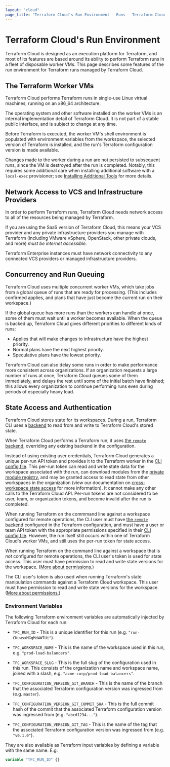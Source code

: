 ```yaml
---
layout: "cloud"
page_title: "Terraform Cloud's Run Environment - Runs - Terraform Cloud and Terraform Enterprise"
---
```


# Terraform Cloud's Run Environment

Terraform Cloud is designed as an execution platform for Terraform, and most of its features are based around its ability to perform Terraform runs in a fleet of disposable worker VMs. This page describes some features of the run environment for Terraform runs managed by Terraform Cloud.

## The Terraform Worker VMs

Terraform Cloud performs Terraform runs in single-use Linux virtual machines, running on an x86\_64 architecture.

The operating system and other software installed on the worker VMs is an internal implementation detail of Terraform Cloud. It is not part of a stable public interface, and is subject to change at any time.

Before Terraform is executed, the worker VM's shell environment is populated with environment variables from the workspace, the selected version of Terraform is installed, and the run's Terraform configuration version is made available.

Changes made to the worker during a run are not persisted to subsequent runs, since the VM is destroyed after the run is completed. Notably, this requires some additional care when installing additional software with a `local-exec` provisioner; see [Installing Additional Tools](install-software.html#installing-additional-tools) for more details.

## Network Access to VCS and Infrastructure Providers

In order to perform Terraform runs, Terraform Cloud needs network access to all of the resources being managed by Terraform.

If you are using the SaaS version of Terraform Cloud, this means your VCS provider and any private infrastructure providers you manage with Terraform (including VMware vSphere, OpenStack, other private clouds, and more) _must be internet accessible._

Terraform Enterprise instances must have network connectivity to any connected VCS providers or managed infrastructure providers.

## Concurrency and Run Queuing

Terraform Cloud uses multiple concurrent worker VMs, which take jobs from a global queue of runs that are ready for processing. (This includes confirmed applies, and plans that have just become the current run on their workspace.)

If the global queue has more runs than the workers can handle at once, some of them must wait until a worker becomes available. When the queue is backed up, Terraform Cloud gives different priorities to different kinds of runs:

- Applies that will make changes to infrastructure have the highest priority.
- Normal plans have the next highest priority.
- Speculative plans have the lowest priority.

Terraform Cloud can also delay some runs in order to make performance more consistent across organizations. If an organization requests a large number of runs at once, Terraform Cloud queues some of them immediately, and delays the rest until some of the initial batch have finished; this allows every organization to continue performing runs even during periods of especially heavy load.

## State Access and Authentication

[CLI config file]: /docs/cli/config/config-file.html
[remote]: /docs/language/settings/backends/remote.html

Terraform Cloud stores state for its workspaces. During a run, Terraform CLI uses a [backend](/docs/language/settings/backends/index.html) to read from and write to Terraform Cloud's stored state.

When Terraform Cloud performs a Terraform run, it uses [the `remote` backend][remote], overriding any existing backend in the configuration.

Instead of using existing user credentials, Terraform Cloud generates a unique per-run API token and provides it to the Terraform worker in the [CLI config file][]. This per-run token can read and write state data for the workspace associated with the run, can download modules from the [private module registry](../registry/index.html), and may be granted access to read state from other workspaces in the organization (view our documentation on [cross-workspace state access](../workspaces/state.html#accessing-state-from-other-workspaces) for more information). It cannot make any other calls to the Terraform Cloud API. Per-run tokens are not considered to be user, team, or organization tokens, and become invalid after the run is completed.

When running Terraform on the commmand line against a workspace configured for remote operations, the CLI user must have [the `remote` backend][remote] configured in the Terraform configuration, and must have a user or team API token with the appropriate permissions specified in their [CLI config file][]. However, the run itself still occurs within one of Terraform Cloud's worker VMs, and still uses the per-run token for state access.

When running Terraform on the command line against a workspace that is _not_ configured for remote operations, the CLI user's token is used for state access. This user must have permission to read and write state versions for the workspace. ([More about permissions.](/docs/cloud/users-teams-organizations/permissions.html))

The CLI user's token is also used when running Terraform's state manipulation commands against a Terraform Cloud workspace. This user must have permission to read and write state versions for the workspace. ([More about permissions.](/docs/cloud/users-teams-organizations/permissions.html))

[permissions-citation]: #intentionally-unused---keep-for-maintainers

### Environment Variables

The following Terraform environment variables are automatically injected by
Terraform Cloud for each run:

- `TFC_RUN_ID` - This is a unique identifier for this run (e.g. `"run-CKuwsxMGgMd4W7Ui"`).

- `TFC_WORKSPACE_NAME` - This is the name of the workspace used in
  this run, e.g. `"prod-load-balancers"`.

- `TFC_WORKSPACE_SLUG` - This is the full slug of the configuration used
  in this run. This consists of the organization name and workspace name,
  joined with a slash, e.g. `"acme-corp/prod-load-balancers"`.

- `TFC_CONFIGURATION_VERSION_GIT_BRANCH` - This is the name of the branch
  that the associated Terraform configuration version was ingressed from
  (e.g. `master`).

- `TFC_CONFIGURATION_VERSION_GIT_COMMIT_SHA` - This is the full commit hash
  of the commit that the associated Terraform configuration version was
  ingressed from (e.g. `"abcd1234..."`).

- `TFC_CONFIGURATION_VERSION_GIT_TAG` - This is the name of the tag
  that the associated Terraform configuration version was ingressed from
  (e.g. `"v0.1.0"`).

They are also available as Terraform input variables by defining a variable with the same name. E.g.

```terraform
variable "TFC_RUN_ID" {}
```
